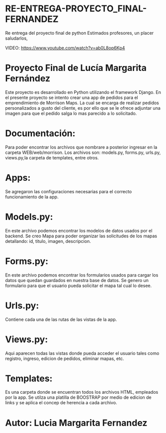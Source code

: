 # RE-ENTREGA-PROYECTO_FINAL-FERNANDEZ
Re entrega del proyecto final de python
Estimados profesores, un placer saludarlos,

VIDEO: https://www.youtube.com/watch?v=ab0L8op6Kp4

# Proyecto Final de Lucía Margarita Fernández    
Este proyecto es desarrollado en Python utilizando el framework Django. 
En el presente proyecto se intento crear una app de pedidos para el emprendimiento de Morrison Maps. La cual se encarga de realizar pedidos personalizados a gusto del cliente, es por ello que se le ofrece adjuntar una imagen para que el pedido salga lo mas parecido a lo solicitado.

# Documentación:
Para poder encontrar los archivos que nombrare a posterior ingresar  en la carpeta WEB/web/morrison.
Los archivos son: models.py, forms.py, urls.py, views.py,la carpeta de templates, entre otros.

# Apps:
Se agregaron las configuraciones necesarias para el correcto funcionamiento de la app.

# Models.py:
En este archivo podemos encontrar los modelos de datos usados por el backend.
Se creo Mapa para poder organizar las solicitudes de los mapas detallando: id, titulo, imagen, descripcion.

# Forms.py:
En este archivo podemos encontrar los formularios usados para cargar los datos que quedan guardados en nuestra base de datos.
Se genero un formulario para que el usuario pueda solicitar el mapa tal cual lo desee.

# Urls.py:
Contiene cada una de las rutas de las vistas de la app. 

# Views.py:
Aqui aparecen todas las vistas donde pueda acceder el usuario tales como registro, ingreso, edicion de pedidos, eliminar mapas, etc.


# Templates:
Es una carpeta donde se encuentran todos los archivos HTML, empleados por la app. Se utilza una platilla de BOOSTRAP por medio de edicion de links y se aplica el concep de herencia a cada archivo.

# Autor: Lucia Margarita Fernandez

